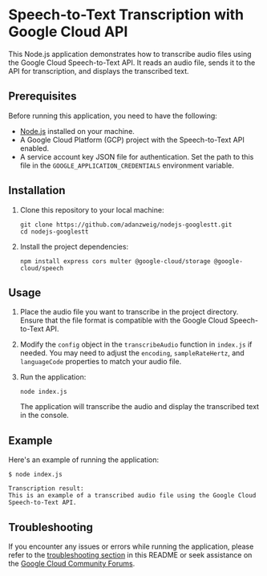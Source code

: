 # Speech-to-Text Transcription with Google Cloud API

This Node.js application demonstrates how to transcribe audio files using the Google Cloud Speech-to-Text API. It reads an audio file, sends it to the API for transcription, and displays the transcribed text.

## Prerequisites

Before running this application, you need to have the following:

- [Node.js](https://nodejs.org/) installed on your machine.
- A Google Cloud Platform (GCP) project with the Speech-to-Text API enabled.
- A service account key JSON file for authentication. Set the path to this file in the `GOOGLE_APPLICATION_CREDENTIALS` environment variable.

## Installation

1. Clone this repository to your local machine:

   ```shell
   git clone https://github.com/adanzweig/nodejs-googlestt.git
   cd nodejs-googlestt
   ```

2. Install the project dependencies:

   ```shell
   npm install express cors multer @google-cloud/storage @google-cloud/speech
   ```

## Usage

1. Place the audio file you want to transcribe in the project directory. Ensure that the file format is compatible with the Google Cloud Speech-to-Text API.

2. Modify the `config` object in the `transcribeAudio` function in `index.js` if needed. You may need to adjust the `encoding`, `sampleRateHertz`, and `languageCode` properties to match your audio file.

3. Run the application:

   ```shell
   node index.js
   ```

   The application will transcribe the audio and display the transcribed text in the console.

## Example

Here's an example of running the application:

```shell
$ node index.js

Transcription result:
This is an example of a transcribed audio file using the Google Cloud Speech-to-Text API.
```

## Troubleshooting

If you encounter any issues or errors while running the application, please refer to the [troubleshooting section](#troubleshooting) in this README or seek assistance on the [Google Cloud Community Forums](https://cloud.google.com/community).
